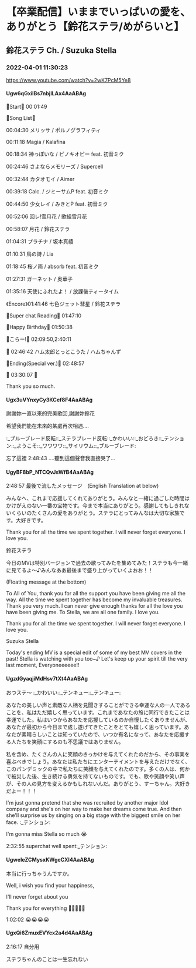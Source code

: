 # 【卒業配信】いままでいっぱいの愛を、ありがとう【鈴花ステラ/めがらいと】
## 鈴花ステラ Ch. / Suzuka Stella
### 2022-04-01 11:30:23
https://www.youtube.com/watch?v=2wK7PcM5Ye8
#### Ugw6qGxiIBs7nbjILAx4AaABAg
🔔Start🔔 00:01:49



🔔Song List🔔

00:04:30 メリッサ / ポルノグラフィティ

00:11:18 Magia / Kalafina

00:18:34 神っぽいな / ピノキオピー feat. 初音ミク

00:24:46 さよならメモリーズ / Supercell

00:32:44 カタオモイ / Aimer

00:39:18 Calc. / ジミーサムP feat. 初音ミク

00:44:50 少女レイ / みきとP feat. 初音ミク

00:52:06 回レ!雪月花 / 歌組雪月花

00:58:07 月花 / 鈴花ステラ

01:04:31 プラチナ / 坂本真綾

01:10:31 鳥の詩 / Lia

01:18:45 桜ノ雨 / absorb feat. 初音ミク

01:27:31 ガーネット / 奥華子

01:35:16 天使にふれたよ！ / 放課後ティータイム

《Encore》01:41:46 七色ジェット彗星 / 鈴花ステラ



🔔Super chat Reading🔔 01:47:10



🔔Happy Birthday🔔 01:50:38

🔔こらー!🔔 02:09:50,2:40:11



🔔 02:46:42 ハム太郎とっとこうた / ハムちゃんず



🔔Ending(Special ver.)🔔 02:48:57



🔔 03:30:07 🔔



Thank you so much.

#### Ugx3uVYnxyCy3KCef8F4AaABAg
謝謝妳一直以來的完美歌回,謝謝妳鈴花

希望我們能在未來的某處再次相遇....

:_ブルーブレード反転::_ステラブレード反転::_かわいい::_おどろき::_テンション::_ようこそ::_ワワワワ::_サイリウム::_ブルーブレード:



忘了這裡 2:48:43 ....聽到這個聲音我直接哭了...

#### UgyBF8bP_NTCQvJsWfB4AaABAg
2:48:57 最後で流したメッセージ　(English Translation at below)



みんなへ、これまで応援してくれてありがとう。みんなと一緒に過ごした時間はかけがえのない一番の宝物です。今まで本当にありがとう。感謝してもしきれないくらいのたくさんの愛をありがとう。ステラにとってみんなは大切な家族です。大好きです。



Thank you for all the time we spent together. I will never forget everyone. I love you.



鈴花ステラ



今日のMVは特別バージョンで過去の歌ってみたを集めてみた！ステラも今一緒に見てるよ〜♪みんなああ最後まで盛り上がっていくよおお！！



(Floating message at the bottom)



To All of You, thank you for all the support you have been giving me all the way. All the time we spent together has become my invaluable treasures. Thank you very much. I can never give enough thanks for all the love you have been giving me. To Stella, we are all one family. I love you.



Thank you for all the time we spent together. I will never forget everyone. I love you.



Suzuka Stella



Today's ending MV is a special edit of some of my best MV covers in the past! Stella is watching with you too~♪ Let's keep up your spirit till the very last moment, Everyoneeeeee!!

#### UgzdGyaqjiMdHsv7tXt4AaABAg
おつステ〜 :_かわいい::_テンキュー::_テンキュー:



あなたの美しい声と素敵な人柄を見聞きすることができる幸運な人の一人であることを、私はただ嬉しく思っています。これまであなたの旅に同行できたことは幸運でした。私はいつからあなたを応援しているのか自慢したくありませんが、あなたが最初から今日まで成し遂げてきたことをとても嬉しく思っています。あなたが素晴らしいことは知っていたので、いつか有名になって、あなたを応援する人たちを笑顔にするのも不思議ではありません。

私を含め、たくさんの人に笑顔のきっかけを与えてくれたのだから、その事実を喜ぶべきでしょう。あなたは私たちにエンターテイメントを与えただけでなく、このパンデミックの中で私たちに笑顔を与えてくれたのです。多くの人は、何かで被災した後、生き続ける勇気を持てないものです。でも、歌や笑顔や笑い声が、その人の見方を変えるかもしれないんだ。ありがとう、すーちゃん。大好きだよー！！！



I'm just gonna pretend that she was recruited by another major Idol company and she's on her way to make her dreams come true. And then she'll surprise us by singing on a big stage with the biggest smile on her face. :_テンション:



I'm gonna miss Stella so much 😭



2:32:55 superchat well spent:_テンション:

#### UgweleZCMysxKWgeCXl4AaABAg
本当に行っちゃうんですか。

Well, i wish you find your happiness,

I'll never forget about you

Thank you for everything 💛💛💛💛💛



1:02:02 😭😭😭😭

#### UgxQi6ZmuxEVYcx2a4d4AaABAg
2:16:17 自分用

ステラちゃんのことは一生忘れない

